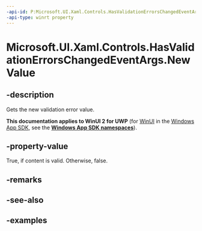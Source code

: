 ```yaml
---
-api-id: P:Microsoft.UI.Xaml.Controls.HasValidationErrorsChangedEventArgs.NewValue
-api-type: winrt property
---
```


# Microsoft.UI.Xaml.Controls.HasValidationErrorsChangedEventArgs.NewValue

<!--
public bool NewValue { get; }
-->

## -description

Gets the new validation error value.

**This documentation applies to WinUI 2 for UWP** (for [WinUI](/windows/apps/winui/winui3/) in the [Windows App SDK](/windows/apps/windows-app-sdk/), see the **[Windows App SDK namespaces](/windows/windows-app-sdk/api/winrt/)**).

## -property-value

True, if content is valid. Otherwise, false.

## -remarks

## -see-also

## -examples
